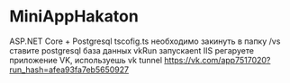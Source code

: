 # MiniAppHakaton
ASP.NET Core + Postgresql 
tscofig.ts необходимо закинуть в папку /vs
ставите postgresql база данных vkRun
запускаеnt IIS
регаруете приложение VK, используешь vk tunnel
https://vk.com/app7517020?run_hash=afea93fa7eb5650927
